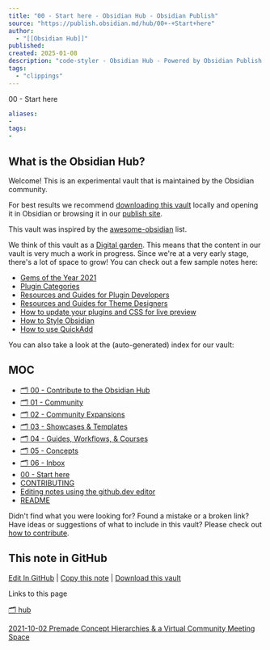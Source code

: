 ```yaml
---
title: "00 - Start here - Obsidian Hub - Obsidian Publish"
source: "https://publish.obsidian.md/hub/00+-+Start+here"
author:
  - "[[Obsidian Hub]]"
published:
created: 2025-01-08
description: "code-styler - Obsidian Hub - Powered by Obsidian Publish."
tags:
  - "clippings"
---
```

00 - Start here

```yaml
aliases:
- 
tags:
- 
```

## What is the Obsidian Hub?

Welcome! This is an experimental vault that is maintained by the Obsidian community.

For best results we recommend [downloading this vault](https://github.com/obsidian-community/obsidian-hub/releases/latest) locally and opening it in Obsidian or browsing it in our [publish site](https://publish.obsidian.md/hub).

This vault was inspired by the [awesome-obsidian](https://github.com/kmaasrud/awesome-obsidian) list.

We think of this vault as a [Digital garden](https://publish.obsidian.md/hub/05+-+Concepts/Digital+garden). This means that the content in our vault is very much a work in progress. Since we're at a very early stage, there's a lot of space to grow! You can check out a few sample notes here:

- [Gems of the Year 2021](https://publish.obsidian.md/hub/01+-+Community/Events/Gems+of+the+Year+2021)
- [Plugin Categories](https://publish.obsidian.md/hub/02+-+Community+Expansions/02.01+Plugins+by+Category/%F0%9F%97%82%EF%B8%8F+02.01+Plugins+by+Category)
- [Resources and Guides for Plugin Developers](https://publish.obsidian.md/hub/04+-+Guides%2C+Workflows%2C+%26+Courses/for+Plugin+Developers)
- [Resources and Guides for Theme Designers](https://publish.obsidian.md/hub/04+-+Guides%2C+Workflows%2C+%26+Courses/for+Theme+Designers)
- [How to update your plugins and CSS for live preview](https://publish.obsidian.md/hub/04+-+Guides%2C+Workflows%2C+%26+Courses/Guides/How+to+update+your+plugins+and+CSS+for+live+preview)
- [How to Style Obsidian](https://publish.obsidian.md/hub/04+-+Guides%2C+Workflows%2C+%26+Courses/Guides/How+to+Style+Obsidian)
- [How to use QuickAdd](https://publish.obsidian.md/hub/04+-+Guides%2C+Workflows%2C+%26+Courses/Guides/YT+-+How+to+use+QuickAdd)

You can also take a look at the (auto-generated) index for our vault:

## MOC

- [🗂️ 00 - Contribute to the Obsidian Hub](https://publish.obsidian.md/hub/00+-+Contribute+to+the+Obsidian+Hub/%F0%9F%97%82%EF%B8%8F+00+-+Contribute+to+the+Obsidian+Hub)
- [🗂️ 01 - Community](https://publish.obsidian.md/hub/01+-+Community/%F0%9F%97%82%EF%B8%8F+01+-+Community)
- [🗂️ 02 - Community Expansions](https://publish.obsidian.md/hub/02+-+Community+Expansions/%F0%9F%97%82%EF%B8%8F+02+-+Community+Expansions)
- [🗂️ 03 - Showcases & Templates](https://publish.obsidian.md/hub/03+-+Showcases+%26+Templates/%F0%9F%97%82%EF%B8%8F+03+-+Showcases+%26+Templates)
- [🗂️ 04 - Guides, Workflows, & Courses](https://publish.obsidian.md/hub/04+-+Guides%2C+Workflows%2C+%26+Courses/%F0%9F%97%82%EF%B8%8F+04+-+Guides%2C+Workflows%2C+%26+Courses)
- [🗂️ 05 - Concepts](https://publish.obsidian.md/hub/05+-+Concepts/%F0%9F%97%82%EF%B8%8F+05+-+Concepts)
- [🗂️ 06 - Inbox](https://publish.obsidian.md/hub/06+-+Inbox/%F0%9F%97%82%EF%B8%8F+06+-+Inbox)
- [00 - Start here](https://publish.obsidian.md/hub/00+-+Start+here)
- [CONTRIBUTING](https://publish.obsidian.md/hub/CONTRIBUTING)
- [Editing notes using the github.dev editor](https://publish.obsidian.md/hub/Editing+notes+using+the+github.dev+editor)
- [README](https://publish.obsidian.md/hub/README)

Didn't find what you were looking for? Found a mistake or a broken link? Have ideas or suggestions of what to include in this vault? Please check out [how to contribute](https://publish.obsidian.md/hub/CONTRIBUTING).

## This note in GitHub

[Edit In GitHub](https://github.dev/obsidian-community/obsidian-hub/blob/main/00%20-%20Start%20here.md "git-hub-edit-note") | [Copy this note](https://raw.githubusercontent.com/obsidian-community/obsidian-hub/main/00%20-%20Start%20here.md "git-hub-copy-note") | [Download this vault](https://github.com/obsidian-community/obsidian-hub/archive/refs/heads/main.zip "git-hub-download-vault")

Links to this page

[🗂️ hub](https://publish.obsidian.md/hub/%F0%9F%97%82%EF%B8%8F+hub)

[2021-10-02 Premade Concept Hierarchies & a Virtual Community Meeting Space](https://publish.obsidian.md/hub/01+-+Community/Obsidian+Roundup/2021-10-02++Premade+Concept+Hierarchies+%26+a+Virtual+Community+Meeting+Space)